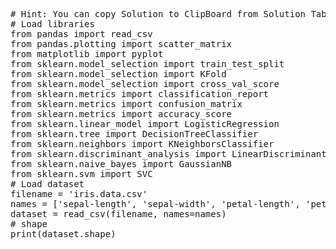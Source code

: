 <pre class="file" data-target="clipboard">
# Hint: You can copy Solution to ClipBoard from Solution Tab
# Load libraries
from pandas import read_csv
from pandas.plotting import scatter_matrix
from matplotlib import pyplot
from sklearn.model_selection import train_test_split
from sklearn.model_selection import KFold
from sklearn.model_selection import cross_val_score
from sklearn.metrics import classification_report
from sklearn.metrics import confusion_matrix
from sklearn.metrics import accuracy_score
from sklearn.linear_model import LogisticRegression
from sklearn.tree import DecisionTreeClassifier
from sklearn.neighbors import KNeighborsClassifier
from sklearn.discriminant_analysis import LinearDiscriminantAnalysis
from sklearn.naive_bayes import GaussianNB
from sklearn.svm import SVC
# Load dataset
filename = 'iris.data.csv'
names = ['sepal-length', 'sepal-width', 'petal-length', 'petal-width', 'class']
dataset = read_csv(filename, names=names)
# shape
print(dataset.shape)

</pre>
